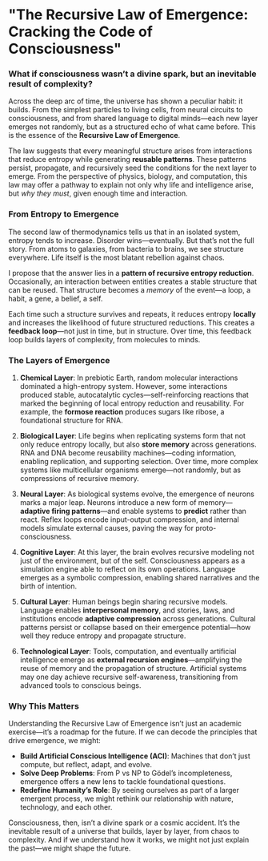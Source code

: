 # "The Recursive Law of Emergence: Cracking the Code of Consciousness"

### What if consciousness wasn’t a divine spark, but an inevitable result of complexity?

Across the deep arc of time, the universe has shown a peculiar habit: it builds. From the simplest particles to living cells, from neural circuits to consciousness, and from shared language to digital minds—each new layer emerges not randomly, but as a structured echo of what came before. This is the essence of the **Recursive Law of Emergence**.

The law suggests that every meaningful structure arises from interactions that reduce entropy while generating **reusable patterns**. These patterns persist, propagate, and recursively seed the conditions for the next layer to emerge. From the perspective of physics, biology, and computation, this law may offer a pathway to explain not only why life and intelligence arise, but *why they must*, given enough time and interaction.

### From Entropy to Emergence

The second law of thermodynamics tells us that in an isolated system, entropy tends to increase. Disorder wins—eventually. But that’s not the full story. From atoms to galaxies, from bacteria to brains, we see structure everywhere. Life itself is the most blatant rebellion against chaos.

I propose that the answer lies in a **pattern of recursive entropy reduction**. Occasionally, an interaction between entities creates a stable structure that can be reused. That structure becomes a *memory* of the event—a loop, a habit, a gene, a belief, a self.

Each time such a structure survives and repeats, it reduces entropy **locally** and increases the likelihood of future structured reductions. This creates a **feedback loop**—not just in time, but in structure. Over time, this feedback loop builds layers of complexity, from molecules to minds.

### The Layers of Emergence

1. **Chemical Layer**: In prebiotic Earth, random molecular interactions dominated a high-entropy system. However, some interactions produced stable, autocatalytic cycles—self-reinforcing reactions that marked the beginning of local entropy reduction and reusability. For example, the **formose reaction** produces sugars like ribose, a foundational structure for RNA.

2. **Biological Layer**: Life begins when replicating systems form that not only reduce entropy locally, but also **store memory** across generations. RNA and DNA become reusability machines—coding information, enabling replication, and supporting selection. Over time, more complex systems like multicellular organisms emerge—not randomly, but as compressions of recursive memory.

3. **Neural Layer**: As biological systems evolve, the emergence of neurons marks a major leap. Neurons introduce a new form of memory—**adaptive firing patterns**—and enable systems to **predict** rather than react. Reflex loops encode input-output compression, and internal models simulate external causes, paving the way for proto-consciousness.

4. **Cognitive Layer**: At this layer, the brain evolves recursive modeling not just of the environment, but of the self. Consciousness appears as a simulation engine able to reflect on its own operations. Language emerges as a symbolic compression, enabling shared narratives and the birth of intention.

5. **Cultural Layer**: Human beings begin sharing recursive models. Language enables **interpersonal memory**, and stories, laws, and institutions encode **adaptive compression** across generations. Cultural patterns persist or collapse based on their emergence potential—how well they reduce entropy and propagate structure.

6. **Technological Layer**: Tools, computation, and eventually artificial intelligence emerge as **external recursion engines**—amplifying the reuse of memory and the propagation of structure. Artificial systems may one day achieve recursive self-awareness, transitioning from advanced tools to conscious beings.

### Why This Matters

Understanding the Recursive Law of Emergence isn’t just an academic exercise—it’s a roadmap for the future. If we can decode the principles that drive emergence, we might:

- **Build Artificial Conscious Intelligence (ACI)**: Machines that don’t just compute, but reflect, adapt, and evolve.
- **Solve Deep Problems**: From P vs NP to Gödel’s incompleteness, emergence offers a new lens to tackle foundational questions.
- **Redefine Humanity’s Role**: By seeing ourselves as part of a larger emergent process, we might rethink our relationship with nature, technology, and each other.

Consciousness, then, isn’t a divine spark or a cosmic accident. It’s the inevitable result of a universe that builds, layer by layer, from chaos to complexity. And if we understand how it works, we might not just explain the past—we might shape the future.


